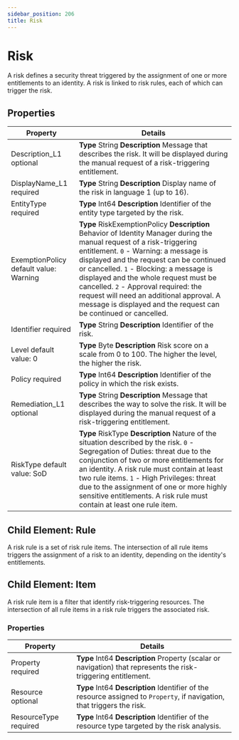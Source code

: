 ```yaml
---
sidebar_position: 206
title: Risk
---
```


# Risk

A risk defines a security threat triggered by the assignment of one or more entitlements to an identity. A risk is linked to risk rules, each of which can trigger the risk.

## Properties

| Property | Details |
| --- | --- |
| Description\_L1 optional | **Type**  String  **Description** Message that describes the risk. It will be displayed during the manual request of a risk-triggering entitlement. |
| DisplayName\_L1 required | **Type**  String  **Description** Display name of the risk in language 1 (up to 16). |
| EntityType required | **Type**  Int64  **Description** Identifier of the entity type targeted by the risk. |
| ExemptionPolicy default value: Warning | **Type**  RiskExemptionPolicy  **Description** Behavior of Identity Manager during the manual request of a risk-triggering entitlement.  `0` - Warning: a message is displayed and the request can be continued or cancelled. `1` - Blocking: a message is displayed and the whole request must be cancelled. `2` - Approval required: the request will need an additional approval. A message is displayed and the request can be continued or cancelled. |
| Identifier required | **Type**  String  **Description** Identifier of the risk. |
| Level default value: 0 | **Type**  Byte  **Description** Risk score on a scale from 0 to 100. The higher the level, the higher the risk. |
| Policy required | **Type**  Int64  **Description** Identifier of the policy in which the risk exists. |
| Remediation\_L1 optional | **Type**  String  **Description** Message that describes the way to solve the risk. It will be displayed during the manual request of a risk-triggering entitlement. |
| RiskType default value: SoD | **Type**  RiskType  **Description** Nature of the situation described by the risk.  `0` - Segregation of Duties: threat due to the conjunction of two or more entitlements for an identity. A risk rule must contain at least two rule items. `1` - High Privileges: threat due to the assignment of one or more highly sensitive entitlements. A risk rule must contain at least one rule item. |

## Child Element: Rule

A risk rule is a set of risk rule items. The intersection of all rule items triggers the assignment of a risk to an identity, depending on the identity's entitlements.

## Child Element: Item

A risk rule item is a filter that identify risk-triggering resources. The intersection of all rule items in a risk rule triggers the associated risk.

### Properties

| Property | Details |
| --- | --- |
| Property required | **Type**  Int64  **Description** Property (scalar or navigation) that represents the risk-triggering entitlement. |
| Resource optional | **Type**  Int64  **Description** Identifier of the resource assigned to `Property`, if navigation, that triggers the risk. |
| ResourceType required | **Type**  Int64  **Description** Identifier of the resource type targeted by the risk analysis. |
